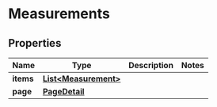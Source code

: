 

# Measurements


## Properties

| Name | Type | Description | Notes |
|------------ | ------------- | ------------- | -------------|
|**items** | [**List&lt;Measurement&gt;**](Measurement.md) |  |  |
|**page** | [**PageDetail**](PageDetail.md) |  |  |



